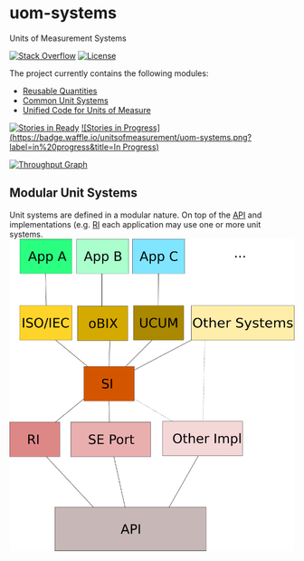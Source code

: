 uom-systems
===========

Units of Measurement Systems

[![Stack Overflow](http://img.shields.io/badge/stack%20overflow-unit%20systems-4183C4.svg)](http://stackoverflow.com/search?q=unit+systems)
[![License](http://img.shields.io/badge/license-BSD3-blue.svg)](http://opensource.org/licenses/BSD-3-Clause)

The project currently contains the following modules:

- [Reusable Quantities](quantity)
- [Common Unit Systems](common)
- [Unified Code for Units of Measure](ucum)

[![Stories in Ready](https://badge.waffle.io/unitsofmeasurement/uom-systems.png?label=ready&title=Ready)](https://waffle.io/unitsofmeasurement/uom-systems)
[![Stories in Progress](https://badge.waffle.io/unitsofmeasurement/uom-systems.png?label=in%20progress&title=In Progress)](https://waffle.io/unitsofmeasurement/uom-systems)

[![Throughput Graph](https://graphs.waffle.io/unitsofmeasurement/uom-systems/throughput.svg)](https://waffle.io/unitsofmeasurement/uom-systems/metrics)

Modular Unit Systems
-------------------------------------
Unit systems are defined in a modular nature. On top of the [API](../../../unit-api) and implementations (e.g. [RI](../../../unit-ri) each application may use one or more unit systems.
![Dependencies](/src/site/resources/images/dependencies.png)
